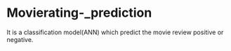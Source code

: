 # Movierating-_prediction
It is a classification model(ANN) which predict the movie review positive or negative.
